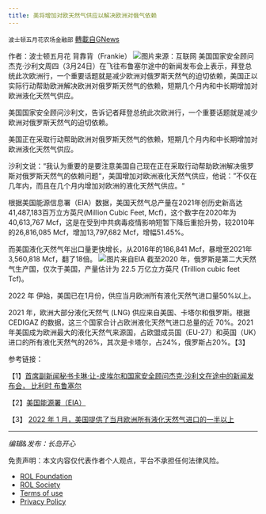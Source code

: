```yaml
---
title: 美将增加对欧天然气供应以解决欧洲对俄气依赖
---
```

`波士顿五月花农场金融部` [轉載自GNews](https://gnews.org/zh-hans/2224856/)

作者：波士顿五月花 背靠背（Frankie）
![](https://assets.gnews.org/wp-content/uploads/2022/03/截屏2022-03-25-上午6.55.02.png)图片来源：互联网
美国国家安全顾问杰克·沙利文周四（3月24日）在飞往布鲁塞尔途中的新闻发布会上表示，拜登总统此次欧洲行，一个重要话题就是减少欧洲对俄罗斯天然气的迫切依赖，美国正以实际行动帮助欧洲解决欧洲对俄罗斯天然气的依赖，短期几个月内和中长期增加对欧洲液化天然气供应。

美国国家安全顾问沙利文，告诉记者拜登总统此次欧洲行，一个重要话题就是减少欧洲对俄罗斯天然气的迫切依赖。

美国正在采取行动帮助欧洲对俄罗斯天然气的依赖，短期几个月内和中长期增加对欧洲液化天然气供应。

沙利文说：“我认为重要的是要注意美国自己现在正在采取行动帮助欧洲解决俄罗斯对俄罗斯天然气的依赖问题“，美国增加对欧洲液化天然气供应，他说：”不仅在几年内，而且在几个月内增加对欧洲的液化天然气供应。“

根据美国能源信息署（EIA）数据，美国天然气总产量在2021年创历史新高达41,487,183百万立方英尺(Million Cubic Feet, Mcf)，这个数字在2020年为40,613,767 Mcf，这是在受到中共病毒疫情影响短暂下降后重拾升势，较2010年的26,816,085 Mcf，增加13,797,682 Mcf，增幅51.45%。

而美国液化天然气年出口量更快增长，从2016年的186,841 Mcf，暴增至2021年3,560,818 Mcf，翻了18倍。
![](https://assets.gnews.org/wp-content/uploads/2022/03/截屏2022-03-25-上午7.05.24.png)图片来自EIA
截至2020 年，俄罗斯是第二大天然气生产国，仅次于美国，产量估计为 22.5 万亿立方英尺 (Trillion cubic feet Tcf)。

2022 年 伊始，美国已在1月份，供应当月欧洲所有液化天然气进口量50%以上。

2021 年，欧洲大部分液化天然气 (LNG) 供应来自美国、卡塔尔和俄罗斯。根据CEDIGAZ 的数据，这三个国家合计占欧洲液化天然气进口总量的近 70%。2021年美国成为欧洲最大的液化天然气来源国，占欧盟成员国（EU-27）和英国（UK）进口的所有液化天然气的26%，其次是卡塔尔，占24%，俄罗斯占20%。【3】

参考链接：

【1】[首席副新闻秘书卡琳·让-皮埃尔和国家安全顾问杰克·沙利文在途中的新闻发布会， 比利时 布鲁塞尔](https://www.whitehouse.gov/briefing-room/press-briefings/2022/03/23/press-gaggle-by-principal-deputy-press-secretary-karine-jean-pierre-and-national-security-advisor-jake-sullivan-en-route-brussels-belgium/)

【2】[美国能源署（EIA）](https://www.eia.gov)

【3】 [2022 年 1 月，美国提供了当月欧洲所有液化天然气进口的一半以上](https://www.eia.gov/todayinenergy/detail.php?id=51358&amp;src=email)

* * *

*编辑&发布：长岛开心*





 

免责声明：本文内容仅代表作者个人观点，平台不承担任何法律风险。

- [ROL Foundation](https://rolfoundation.org/)
- [ROL Society](https://rolsociety.org/)
- [Terms of use](https://gnews.org/terms-of-use-3/)
- [Privacy Policy](https://gnews.org/privacy-policy/)
